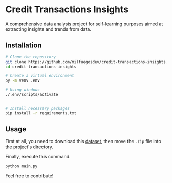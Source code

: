 # Credit Transactions Insights

A comprehensive data analysis project for self-learning purposes aimed at extracting insights and trends from data.

## Installation

```bash
# Clone the repository
git clone https://github.com/milfuegosdev/credit-transactions-insights.git
cd credit-transactions-insights

# Create a virtual environment
py -m venv .env

# Using windows
./.env/scripts/activate


# Install necessary packages
pip install -r requirements.txt
```

## Usage

First at all, you need to download this [dataset](https://www.kaggle.com/datasets/priyamchoksi/credit-card-transactions-dataset), then move the `.zip` file into the project's directory. 

Finally, execute this command.

```bash
python main.py
```

Feel free to contribute!

